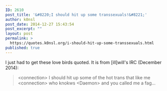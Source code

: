 ```yaml
---
ID: 2610
post_title: '&#8220;I should hit up some transsexuals!&#8221;'
author: k0nsl
post_date: 2014-12-27 15:43:54
post_excerpt: ""
layout: post
permalink: >
  https://quotes.k0nsl.org/i-should-hit-up-some-transsexuals.html
published: true
---
```

I just had to get these love birds quoted. It is from [ill]will's IRC (December 2014):
<blockquote>&lt;connection&gt; I should hit up some of the hot trans that like me
&lt;connection&gt; who knokws
&lt;Daemon&gt; and you called me a fag...</blockquote>